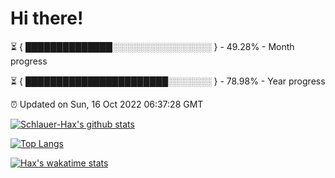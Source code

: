 # Hi there!

⏳ { ██████████████░░░░░░░░░░░░░░░░ } - 49.28% - Month progress

⏳ { ███████████████████████░░░░░░░ } - 78.98% - Year progress

⏰ Updated on Sun, 16 Oct 2022 06:37:28 GMT


[![Schlauer-Hax's github stats](https://github-readme-stats.vercel.app/api?username=Schlauer-Hax&show_icons=true&theme=dark&count_private=true)](https://github.com/Schlauer-Hax)


[![Top Langs](https://github-readme-stats.vercel.app/api/top-langs/?username=Schlauer-Hax&layout=compact&theme=dark)](https://github.com/Schlauer-Hax?tab=repositories)


[![Hax's wakatime stats](https://github-readme-stats.vercel.app/api/wakatime?username=Hax&theme=dark)](https://wakatime.com/@Hax)

